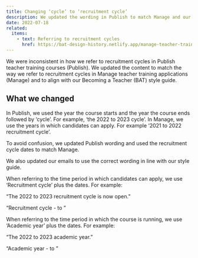 ```yaml
---
title: Changing ‘cycle’ to ‘recruitment cycle’
description: We updated the wording in Publish to match Manage and our style guide
date: 2022-07-18
related:
  items:
    - text: Referring to recruitment cycles
      href: https://bat-design-history.netlify.app/manage-teacher-training-applications/referring-to-recruitment-cycles/
---
```


We were inconsistent in how we refer to recruitment cycles in Publish teacher training courses (Publish).
We updated the content to match the way we refer to recruitment cycles in Manage teacher training applications (Manage) and to align with our Becoming a Teacher (BAT) style guide.

## What we changed

In Publish, we used the year the course starts and the year the course ends followed by ‘cycle’. For example, ‘the 2022 to 2023 cycle’. In Manage, we use the years in which candidates can apply. For example ‘2021 to 2022 recruitment cycle’.

To avoid confusion, we updated Publish wording and used the recruitment cycle dates to match Manage.

We also updated our emails to use the correct wording in line with our style guide.

When referring to the time period in which candidates can apply, we use ‘Recruitment cycle’ plus the dates. For example:

“The 2022 to 2023 recruitment cycle is now open.”

“Recruitment cycle - <year> to <year>”

When referring to the time period in which the course is running, we use ‘Academic year’ plus the dates. For example:

“The 2022 to 2023 academic year.”

“Academic year - <year> to <year>”
